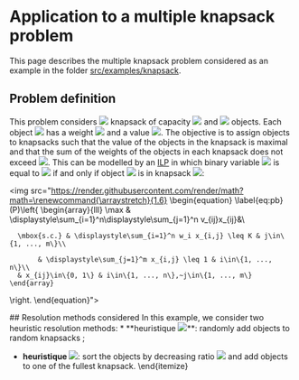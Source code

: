 # Application to a multiple knapsack problem

This page describes the multiple knapsack problem considered as an example in the folder [src/examples/knapsack](src/examples/knapsack).

## Problem definition

This problem considers <img src="https://render.githubusercontent.com/render/math?math=m\in\mathbb N^+"> knapsack of capacity <img src="https://render.githubusercontent.com/render/math?math=K\in\mathbb N^+"> and <img src="https://render.githubusercontent.com/render/math?math=n"> objects. Each object <img src="https://render.githubusercontent.com/render/math?math=i"> has a weight <img src="https://render.githubusercontent.com/render/math?math=w_i"> and a value <img src="https://render.githubusercontent.com/render/math?math=v_i">. The objective is to assign objects to knapsacks such that the value of the objects in the knapsack is maximal and that the sum of the weights of the objects in each knapsack does not exceed <img src="https://render.githubusercontent.com/render/math?math=K">. This can be modelled by an [ILP](https://en.wikipedia.org/wiki/Integer_programming#Canonical_and_standard_form_for_ILPs) in which binary variable <img src="https://render.githubusercontent.com/render/math?math=x_{ij}"> is equal to <img src="https://render.githubusercontent.com/render/math?math=1"> if and only if object <img src="https://render.githubusercontent.com/render/math?math=i"> is in knapsack <img src="https://render.githubusercontent.com/render/math?math=j">:

<img src="https://render.githubusercontent.com/render/math?math=\renewcommand{\arraystretch}{1.6}
\begin{equation}
  \label{eq:pb}
  (P)\left\{
    \begin{array}{lll}
      \max & \displaystyle\sum_{i=1}^n\displaystyle\sum_{j=1}^n v_{ij}x_{ij}&\\

      \mbox{s.c.} & \displaystyle\sum_{i=1}^n w_i x_{i,j} \leq K & j\in\{1, ..., m\}\\

           & \displaystyle\sum_{j=1}^m x_{i,j} \leq 1 & i\in\{1, ..., n\}\\
      & x_{ij}\in\{0, 1\} & i\in\{1, ..., n\},~j\in\{1, ..., m\}
    \end{array}
\right.
\end{equation}">

<a name="heuristics">
## Resolution methods considered
</a>
In this example, we consider two heuristic resolution methods:
* **heuristique <img src="https://render.githubusercontent.com/render/math?math=(H_1)">**: randomly add objects to random knapsacks ;
  
* **heuristique <img src="https://render.githubusercontent.com/render/math?math=(H_2)">**: sort the objects by decreasing ratio <img src="https://render.githubusercontent.com/render/math?math=\frac v
  w">  and add objects to one of the fullest knapsack.
\end{itemize}

